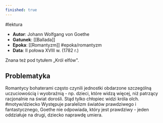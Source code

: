 ```yaml
---
finished: true
---
```

#lektura 
- **Autor**: Johann Wolfgang von Goethe
- **Gatunek**: [[Ballada]]
- **Epoka**: [[Romantyzm]] #epoka/romantyzm
- **Data**: II połowa XVIII w. (1782 r.)

Znana też pod tytułem „Król elfów". 
## Problematyka

Romantycy bohaterami często czynili jednostki obdarzone szczególną uczuciowością i wyobraźnią - np. dzieci, które widzą więcej, niż patrzący racjonalnie na świat dorośli. Stąd tylko chłopiec widzi króla olch. #motyw/dziecko Występuje paralelizm światów prawdziwego i fantastycznego, Goethe nie odpowiada, który jest prawdziwy - jeden oddziałuje na drugi, dziecko naprawdę umiera.